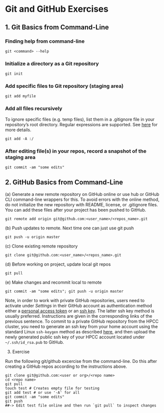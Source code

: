 # Git and GitHub Exercises

## 1. Git Basics from Command-Line

### Finding help from command-line
```
git <command> --help
```

### Initialize a directory as a Git repository
```
git init
```

### Add specific files to Git repository (staging area)
```
git add myfile
```

### Add all files recursively
To ignore specific files (e.g. temp files), list them in a .gitignore file in your repository’s root directory. Regular expressions are supported. See [here](https://help.github.com/articles/ignoring-files/) for more details.
```
git add -A :/
```

### After editing file(s) in your repos, record a snapshot of the staging area
```
git commit -am "some edits"
```

## 2. GitHub Basics from Command-Line

(a) Generate a new remote repository on GitHub online or use hub or GitHub CLI command-line wrappers for this. To avoid errors with the online method, do not initialize the new repository with README, license, or .gitignore files. You can add these files after your project has been pushed to GitHub.

```
git remote add origin git@github.com:<user_name>/<repos_name>.git
```

(b) Push updates to remote. Next time one can just use git push

```
git push -u origin master
```

(c) Clone existing remote repository

```
git clone git@github.com:<user_name>/<repos_name>.git
```

(d) Before working on project, update local git repos

```
git pull 
```

(e) Make changes and recommit local to remote

```
git commit -am "some edits"; git push -u origin master
```

Note, in order to work with private GitHub repositories, users need to activate under _Settings_ in their GitHub account as authentication method either a [personal access token](https://docs.github.com/en/authentication/keeping-your-account-and-data-secure/creating-a-personal-access-token) or an [ssh key](https://docs.github.com/en/authentication/connecting-to-github-with-ssh/adding-a-new-ssh-key-to-your-github-account). The latter ssh key method is usually preferred. Instructions are given in the corresponding links of the previous sentence. To commit to a private GitHub repository from the HPCC cluster, you need to generate an ssh key from your home account using the standard Linux `ssh-keygen` method as described [here](https://hpcc.ucr.edu/manuals/login/#ssh-keys), and then upload the newly generated public ssh key of your HPCC account located under `~/.ssh/id_rsa.pub` to GitHub.

3. Exercise

Run the following git/github excercise from the command-line. Do this after creating a GitHub repos according to the instructions above.

```
git clone git@github.com:<user or org>/<repo name> 
cd <repo name>
git pull
touch test # Creates empty file for testing
git add test # or use '-A' for all
git commit -am "some edits"
git push 
##-> Edit test file online and then run `git pull` to inspect changes
```



